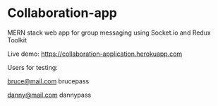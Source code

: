 # Collaboration-app

MERN stack web app for group messaging using Socket.io and Redux Toolkit

Live demo: https://collaboration-application.herokuapp.com

Users for testing:

bruce@mail.com
brucepass

danny@mail.com
dannypass
